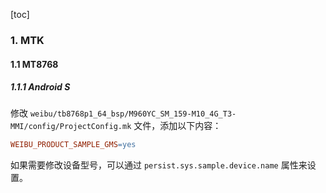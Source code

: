 [toc]

### 1. MTK

#### 1.1 MT8768

##### 1.1.1 Android S

修改 `weibu/tb8768p1_64_bsp/M960YC_SM_159-M10_4G_T3-MMI/config/ProjectConfig.mk` 文件，添加以下内容：

```makefile
WEIBU_PRODUCT_SAMPLE_GMS=yes
```

如果需要修改设备型号，可以通过 `persist.sys.sample.device.name` 属性来设置。
